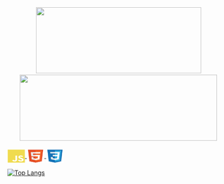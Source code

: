 
<div align="center">
  <a href="https://github.com/Andre389">
  <img height="150em" width="375em" src="https://github-readme-stats.vercel.app/api?username=Andre389&show_icons=true&theme=onedark&include_all_commits=true&count_private=true"/>
  <img height="150em" width="448em" src="https://github-readme-stats.vercel.app/api/top-langs/?username=Andre389&layout=compact&langs_count=7&theme=onedark"/>
</div>

<div style="display: inline_block"><br>
  <img align="center" alt="Andre-Js" height="30" width="40" src="https://raw.githubusercontent.com/devicons/devicon/master/icons/javascript/javascript-plain.svg">
  <img align="center" alt="Andre-HTML" height="30" width="40" src="https://raw.githubusercontent.com/devicons/devicon/master/icons/html5/html5-original.svg">
  <img align="center" alt="Andre-CSS" height="30" width="40" src="https://raw.githubusercontent.com/devicons/devicon/master/icons/css3/css3-original.svg">
  
</div>


[![Top Langs](https://github-readme-stats.vercel.app/api/top-langs/?username=Andre389)](https://github.com/Andre389/github-readme-stats&theme=onedar)
